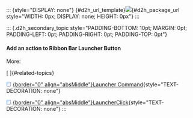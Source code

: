 ::: {style="DISPLAY: none"}
[](ms-xhelp:///?Id=d2h_url_template){#d2h_url_template}![](!package_url!){#d2h_package_url style="WIDTH: 0px; DISPLAY: none; HEIGHT: 0px"}
:::

::: {.d2h_secondary_topic style="PADDING-BOTTOM: 10pt; MARGIN: 0pt; PADDING-LEFT: 0pt; PADDING-RIGHT: 0pt; PADDING-TOP: 0pt"}
#### Add an action to Ribbon Bar Launcher Button

More:

[ ]{#related-topics}

[![](../button.gif){border="0" align="absMiddle"}Launcher Command](ms-xhelp:///?Id=8b2ef1d0-484d-4224-94bd-1033264c8a22){style="TEXT-DECORATION: none"}

[![](../button.gif){border="0" align="absMiddle"}LauncherClick](ms-xhelp:///?Id=44026faa-1a69-4240-b3b7-b9fb544951ba){style="TEXT-DECORATION: none"}
:::
